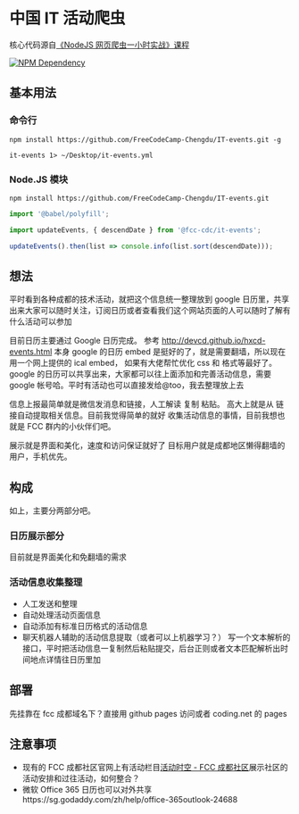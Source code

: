 # 中国 IT 活动爬虫

核心代码源自[《NodeJS 网页爬虫一小时实战》课程](https://fcc-cd.tk/activity/workshop/nodejs-web-crawler/)

[![NPM Dependency](https://david-dm.org/FreeCodeCamp-Chengdu/IT-events.svg)](https://david-dm.org/FreeCodeCamp-Chengdu/IT-events)

## 基本用法

### 命令行

```shell
npm install https://github.com/FreeCodeCamp-Chengdu/IT-events.git -g

it-events 1> ~/Desktop/it-events.yml
```

### Node.JS 模块

```shell
npm install https://github.com/FreeCodeCamp-Chengdu/IT-events.git
```

```javascript
import '@babel/polyfill';

import updateEvents, { descendDate } from '@fcc-cdc/it-events';

updateEvents().then(list => console.info(list.sort(descendDate)));
```

## 想法

平时看到各种成都的技术活动，就把这个信息统一整理放到 google 日历里，共享出来大家可以随时关注，订阅日历或者查看我们这个网站页面的人可以随时了解有什么活动可以参加

目前日历主要通过 Google 日历完成。
参考 http://devcd.github.io/hxcd-events.html
本身 google 的日历 embed 是挺好的了，就是需要翻墙，所以现在用一个网上提供的 ical embed， 如果有大佬帮忙优化 css 和 格式等最好了。
google 的日历可以共享出来，大家都可以往上面添加和完善活动信息，需要 google 帐号哈。平时有活动也可以直接发给@too，我去整理放上去

信息上报最简单就是微信发消息和链接，人工解读 复制 粘贴。 高大上就是从 链接自动提取相关信息。目前我觉得简单的就好
收集活动信息的事情，目前我想也就是 FCC 群内的小伙伴们吧。

展示就是界面和美化，速度和访问保证就好了
目标用户就是成都地区懒得翻墙的用户，手机优先。

## 构成

如上，主要分两部分吧。

### 日历展示部分

目前就是界面美化和免翻墙的需求

### 活动信息收集整理

-   人工发送和整理
-   自动处理活动页面信息
-   自动添加有标准日历格式的活动信息
-   聊天机器人辅助的活动信息提取（或者可以上机器学习？）
    写一个文本解析的接口，平时把活动信息一复制然后粘贴提交，后台正则或者文本匹配解析出时间地点详情往日历里加

## 部署

先挂靠在 fcc 成都域名下？直接用 github pages 访问或者 coding.net 的 pages

## 注意事项

-   现有的 FCC 成都社区官网上有活动栏目[活动时空 - FCC 成都社区](https://fcc-cd.tk/activity/)展示社区的活动安排和过往活动，如何整合？
-   微软 Office 365 日历也可以对外共享https://sg.godaddy.com/zh/help/office-365outlook-24688
